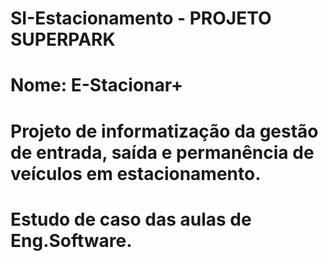 # SI-Estacionamento - PROJETO SUPERPARK
# Nome: E-Stacionar+
# Projeto de informatização da gestão de entrada, saída e permanência de veículos em estacionamento.
# Estudo de caso das aulas de Eng.Software.


